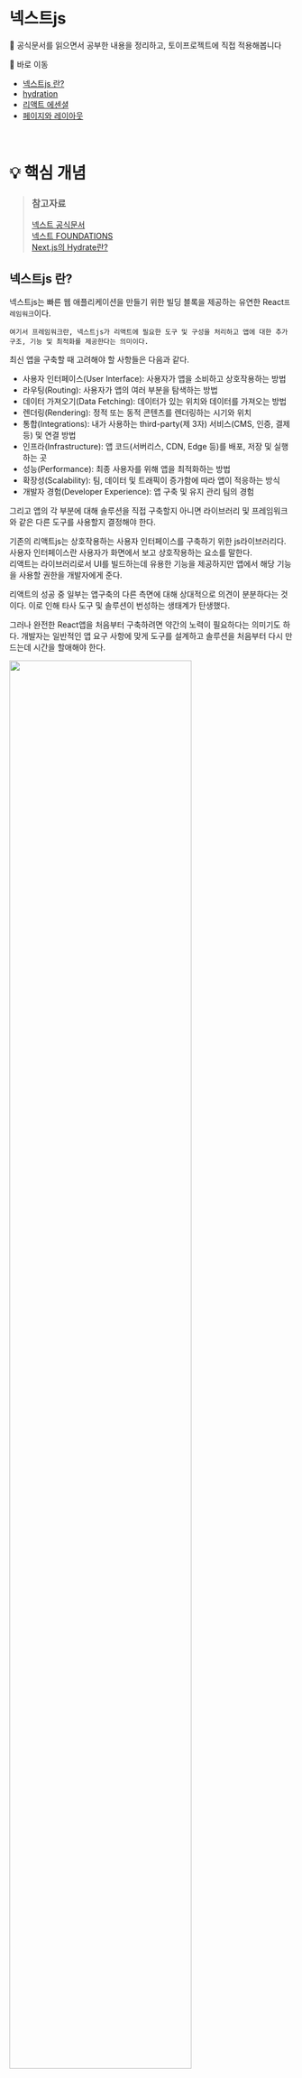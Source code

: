 # 넥스트js

📃 공식문서를 읽으면서 공부한 내용을 정리하고, 토이프로젝트에 직접 적용해봅니다

📖 바로 이동

- [넥스트js 란?](https://github.com/Superduper-India/toy-projects/tree/main/00-next-js#%EB%84%A5%EC%8A%A4%ED%8A%B8js-%EB%9E%80)
- [hydration](https://github.com/Superduper-India/toy-projects/tree/main/00-next-js#%ED%95%98%EC%9D%B4%EB%93%9C%EB%A0%88%EC%9D%B4%EC%85%98hydration---%EC%88%98%ED%99%94%EC%9E%91%EC%9A%A9)
- [리액트 에센셜](https://github.com/Superduper-India/toy-projects/tree/main/00-next-js#%EB%A6%AC%EC%95%A1%ED%8A%B8-%EC%97%90%EC%84%BC%EC%85%9C-react-essentials)
- [페이지와 레이아웃](https://github.com/Superduper-India/toy-projects/tree/main/00-next-js#%ED%8E%98%EC%9D%B4%EC%A7%80%EC%99%80-%EB%A0%88%EC%9D%B4%EC%95%84%EC%9B%83)

<br/>

# 💡 핵심 개념

> ### 참고자료
>
> [넥스트 공식문서](https://nextjs.org/) <br/> [넥스트 FOUNDATIONS](https://nextjs.org/learn/foundations/about-nextjs?utm_source=next-site&utm_medium=nav-cta&utm_campaign=next-website) <br/> [Next.js의 Hydrate란?](https://helloinyong.tistory.com/315)

## 넥스트js 란?

넥스트js는 빠른 웹 애플리케이션을 만들기 위한 빌딩 블록을 제공하는 유연한 React`프레임워크`이다.

```
여기서 프레임워크란, 넥스트js가 리액트에 필요한 도구 및 구성을 처리하고 앱에 대한 추가 구조, 기능 및 최적화를 제공한다는 의미이다.
```

최신 앱을 구축할 때 고려해야 할 사항들은 다음과 같다.
<br/>

- 사용자 인터페이스(User Interface): 사용자가 앱을 소비하고 상호작용하는 방법
- 라우팅(Routing): 사용자가 앱의 여러 부분을 탐색하는 방법
- 데이터 가져오기(Data Fetching): 데이터가 있는 위치와 데이터를 가져오는 방법
- 렌더링(Rendering): 정적 또는 동적 콘텐츠를 렌더링하는 시기와 위치
- 통합(Integrations): 내가 사용하는 third-party(제 3자) 서비스(CMS, 인증, 결제 등) 및 연결 방법
- 인프라(Infrastructure): 앱 코드(서버리스, CDN, Edge 등)를 배포, 저장 및 실행하는 곳
- 성능(Performance): 최종 사용자를 위해 앱을 최적화하는 방법
- 확장성(Scalability): 팀, 데이터 및 트래픽이 증가함에 따라 앱이 적응하는 방식
- 개발자 경험(Developer Experience): 앱 구축 및 유지 관리 팀의 경험

그리고 앱의 각 부분에 대해 솔루션을 직접 구축할지 아니면 라이브러리 및 프레임워크와 같은 다른 도구를 사용할지 결정해야 한다.

기존의 리액트js는 상호작용하는 사용자 인터페이스를 구축하기 위한 js라이브러리다. 사용자 인터페이스란 사용자가 화면에서 보고 상호작용하는 요소를 말한다.
<br/>
리액트는 라이브러리로서 UI를 빌드하는데 유용한 기능을 제공하지만 앱에서 해당 기능을 사용할 권한을 개발자에게 준다.

리액트의 성공 중 일부는 앱구축의 다른 측면에 대해 상대적으로 의견이 분분하다는 것이다. 이로 인해 타사 도구 및 솔루션이 번성하는 생태계가 탄생했다.

그러나 완전한 React앱을 처음부터 구축하려면 약간의 노력이 필요하다는 의미기도 하다. 개발자는 일반적인 앱 요구 사항에 맞게 도구를 설계하고 솔루션을 처음부터 다시 만드는데 시간을 할애해야 한다.

  <img src="./img/next-app.png" width="80%"/>

<br/>

## 하이드레이션(hydration) - 수화작용

웹 개발에서 hydrate는 다음과 같은 프로세스를 말한다.

- 서버단에서 Pre-Rendering된 html페이지와 번들링된 js파일을 클라이언트에게 보낸다.
- 클라이언트단에서 html코드와 js이벤트 리스너 및 상태를 연결한다.
  <img src="./img/hydration-steps.png" width="80%"/>

기존의 React는 js파일만을 이용하여 웹 화면을 구성하는 원리를 갖고있어서 html코드는 아래와 같이 안에 내용이 하나도 없다. 이는 CSR(Client Side Rendering)이 SEO에 적합하지 않은 이유기도 하다.

```javascript
// public/index.html

<!DOCTYPE html>
<html lang="en">
  <head>
    <meta charset="UTF-8" />
    <title>Title</title>
  </head>
  <body>
    <div id="root"></div>
  </body>
</html>
```

단순 뼈대만 있는 html document와 js파일들을 클라이언트로 모두 보낸 뒤, 클라이언트 단에서 js코드들을 통해 웹 화면을 렌더링하며 페이지를 그리게 된다. 그리고 렌더링을 한 뒤에도 페이지 내 동작하는 모든 이벤트 또한 js로 인해 일어나게 된다.
<br/>

아래 코드처럼 `index.js`의 js코드에서 모든 화면을 렌더링한 뒤 html dom요소 중 root라는 아이디를 가진 엘리먼트를 찾아서 하위로 주입을 하게 된다.

```javascript
// src/index.js

import React from "react";
import ReactDOM from "react-dom";
import App from "./src/App";

ReactDOM.render(<App />, document.getElementById("root"));
```

넥스트js는 클라이언트에게 웹 페이지를 보내기 전에 서버단에서 미리 웹 페이지를 **Pre-Rendering**한다. 그리고 Pre-Rendering으로 인해 생성된 html document를 클라이언트에게 전송한다.
<br/>

그런데 이 시점에서 클라이언트가 받은 웹 페이지는 단순히 웹 화면만 보여주는 html일 뿐이고, js요소들이 하나도 없다. 이는 웹 화면을 보여주고 있지만, 특정 js모듈 뿐 아니라 단순 클릭과 같은 이벤트 리스너들이 각 웹 페이지의 dom요소에 하나도 적용되지 않은 상태임을 말한다.
<br/>

**서버**에서는 Pre-Rendering된 웹 페이지를 클라이언트에 보내고 나서, 바로 **리액트**가 번들링 된 js코드들을 클라이언트에 전송한다. 그리고 이 js코드들이 이전에 보내진 html dom요소 위에서 한번 더 렌더링을 하면서, 각자 자기 자리를 찾아가며 **매칭**된다.
이 과정을 **Hydrate**라고 부른다. 이는 마치 js코드들이 dom요소 위에 물을 채우듯 필요로 하던 요소들을 채운다하여 이와같은 용어를 쓴다고 한다.
<br/>

서버에서 한 번 렌더링하고, 클라이언트에서도 한 번 더 렌더링하면 비효율적인 것이 아닌가 하는 의문이 들 수 있다. 하지만 서버단에서 빠르게 Pre-Rendering하고 유저에게 빠른 웹 페이지로 응답할 수 있다는 것에 더욱 큰 이점을 가져갈 수 있다. 심지어 Pre-Rendering한 document는 모든 js요소들이 빠진 굉장히 가벼운 상태이므로 클라이언트에게 빠른 로딩이 가능하다. 클라이언트 단에서 js가 렌더링할 때, 단지 각 dom요소에 js속성을 매칭시키기 위한 목적이므로 실제 웹 페이지를 다시 그리는 과정까지는 하지 않는다.(toDoAsk - Paint과정이 생략된다? 그럼 아래의 crp과정이 모두 생략되는 것일까?)

<img src="./img/crp.png" width="80%"/>

<br/>

## 리액트 에센셜 (React Essentials)

서버 컴포넌트와 같은 React의 최신 기능에 익숙해지는 것이 넥스트js로 앱을 구축할 때 도움이 된다. 특히 서버 및 클라이언트 컴포넌트를 사용하면 `클라이언트 사이드` 앱의 **풍부한 상호 작용**과 기존 서버 렌더링의 **향상된 성능**을 결합할 수 있다. 서버 컴포넌트와 클라이언트 컴포넌트의 차이점, 사용 케이스 및 권장 패턴 등을 살펴보자.

```
여기서 클라이언트 사이드(client-side)란 네트워크의 한 방식인 클라이언트-서버 구조의 클라이언트 쪽에서 행해지는 처리를 말한다.
```

> ### 서버 컴포넌트

리액트는 SPA와 같은 클라이언트 사이드 앱 전체를 렌더링하는 대신, 용도에 따라 컴포넌트를 렌더링할 위치를 선택할 수 있는 유연성을 제공한다. 아래와 같이 페이지를 분할하면 대부분의 컴포넌트가 상호작용을 하지 않기 때문에 서버 컴포넌트로 서버에서 pre-rendering될 수 있다. 더 작은 단위의 상호작용 UI가 있다면, 클라이언트 컴포넌트로 뿌려줄 수 있다. 이것은 넥스트js 서버 우선 접근 방식과 일치한다.

<img src="./img/page.png" width="80%"/>

서버 컴포넌트를 통해 개발자는 서버 인프라를 더 잘 활용할 수 있다. 예를 들어 이전에 클라이언트의 js번들 크기에 영향을 미쳤던 큰 **종속성이 대신 서버에 완전히 남아서 성능이 향상**될 수 있다.

- 초기 페이지 로드가 더 빨라진다.
- 클라이언트 사이드 js번들 크기가 줄어든다.
- 기본 클라이언트 사이드 런타임은 캐시 가능하고, 크기를 예측할 수 있으며 앱이 커져도 증가하지 않는다.
- 추가적인 js는 클라이언트 컴포넌트를 통해 앱에서 클라이언트 사이드 상호 작용이 사용되는 경우에만 추가된다.

라우트가 넥스트js와 함께 로드되면, 최초 html이 서버에서 렌더링된다. 그런다음, 이 html은 브라우저에서 점진적으로 향상되어 클라이언트가 넥스트js 및 리액트의 클라이언트 사이드 런타임을 비동기적으로 로드함으로써 클라이언트가 앱을 인계하고 상호작용을 추가할 수 있다.

`app/`경로 아래의 모든 파일은 기본적으로 서버 컴포넌트이다. 이에 선택적으로 `"use client"`지시문을 사용하여 클라이언트 컴포넌트에 옵트인할 수도 있다.

> ### 클라이언트 컴포넌트

클라이언트 컴포넌트를 사용하면 앱에 클라이언트 사이드 상호작용을 추가할 수 있다. 아래와 같이 `"use client"`지시문을 사용하여 클라이언트 컴포넌트를 사용할 수 있다.

```jsx
"use client";

import { useState } from "react";

export default function Counter() {
  const [count, setCount] = useState(0);

  return (
    <div>
      <p>You clicked {count} times</p>
      <button onClick={() => setCount(count + 1)}>Click me</button>
    </div>
  );
}
```

아래와 같이 서버와 클라이언트의 경계를 짓기 위해 `import`문으로 가져온 파일 맨 위에 배치한다. 파일에 `"use client"`로 정의하면 자식 컴포넌트를 포함한 가져온 모든 모듈들은 클라이언트 번들의 일부로 간주된다.
<img src="https://nextjs.org/_next/image?url=%2Fdocs%2Fdark%2Fuse-client-directive.png&w=1920&q=75" width="80%" />

위에서 언급했듯이 `"use client"`지시문으로 시작하는 모듈에서 정의하거나 가져오지 않는 한 모든 컴포넌트의 기본값은 서버다. 적절한 사용 케이스는 아래 표를 참고하자.

> ### 서버 및 클라이언트 컴포넌트 사용 케이스
>
> <img src="./img/case-of-component.png" width="80%"/>

<br/>

> ### 패턴

앱의 성능을 개선하려면 **서버 컴포넌트**에 클라이언트 컴포넌트를 가져와서 사용하는 것이 좋다.

예를 들어 `<Layout />`컴포넌트에 정적 요소(로고, 링크 등)를 렌더링하는 `<Logo />`와 상태를 사용하는 검색창인 `<SearchBar />`컴포넌트가 있다고 해보자.

전체 레이아웃을 클라이언트 컴포넌트로 만드는 대신 상호작용관련 로직을 `<SearchBar />`와 같은 클라이언트 컴포넌트로 빼고 **전체 레이아웃은 서버 컴포넌트로 유지한다.** 이는 레이아웃의 모든 컴포넌트 js를 클라이언트에 보낼 필요가 없음을 의미한다.

```tsx
// SearchBar is a Client Component
import SearchBar from "./searchbar";
// Logo is a Server Component
import Logo from "./logo";

// Layout is a Server Component by default
export default function Layout({ children }: { children: React.ReactNode }) {
  return (
    <>
      <nav>
        <Logo />
        <SearchBar />
      </nav>
      <main>{children}</main>
    </>
  );
}
```

서버와 클라이언트 컴포넌트는 동일한 컴포넌트 트리에서 합쳐질 수 있다. 리액트가 아래와 같이 렌더링한다.

- 서버에서 리액트는 결과를 클라이언트에 보내기 전에 모든 서버 컴포넌트를 렌더링 한다.
  - 이는 클라이언트 컴포넌트 내에 중첩된 서버 컴포넌트가 포함된다.
  - 클라이언트 컴포넌트는 이 단계를 건너뛴다.
- 클라이언트에서 리액트는 서버 컴포넌트의 렌더링된 결과에서 클라이언트 컴포넌트와 슬롯을 렌더링하여 서버와 클라이언트에서 수행된 작업을 병행한다.
  - 서버 컴포넌트가 클라이언트 컴포넌트 내에 중첩된 경우, 렌더링된 컨텐츠는 클라이언트 컴포넌트 내에 적절하게 배치된다.

```
넥스트js에서는 초기 페이지 로드 중에 위 단계에서 서버 컴포넌트의 렌더링된 결과와 클라이언트 컴포넌트가 모두 서버에서 html로 pre-rendering되어 더 빠른 초기 페이지 로드를 생성한다.
```

위에서 설명한 렌더링 흐름을 고려할 때 클라이언트 컴포넌트에 서버 컴포넌트를 가져오는데는 제한이 있다. 이 접근 방식에는 추가 서버 왕복이 필요하기 때문이다. 즉, 다음 패턴은 지원되지 않는다.

```tsx
// 이 패턴은 지원되지 않는다.
"use client";

// 클라이언트 컴포넌트에 서버 컴포넌트를 가져올 수 없다.
import ExampleServerComponent from "./example-server-component";

export default function ExampleClientComponent({
  children,
}: {
  children: React.ReactNode;
}) {
  const [count, setCount] = useState(0);

  return (
    <>
      <button onClick={() => setCount(count + 1)}>{count}</button>

      <ExampleServerComponent />
    </>
  );
}
```

대신 다음과 같이 클라이언트 컴포넌트에서 리액트의 `children` prop을 사용하여 서버 컴포넌트가 렌더링된 결과로 채워질 곳을 표시할 수 있다.

```tsx
"use client";

import { useState } from "react";

export default function ExampleClientComponent({
  children,
}: {
  children: React.ReactNode;
}) {
  const [count, setCount] = useState(0);

  return (
    <>
      <button onClick={() => setCount(count + 1)}>{count}</button>
      // 여기에서 서버 컴포넌트가 렌더링된 결과가 채워진다.
      {children}
    </>
  );
}
```

즉, 아래와 같은 패턴은 지원된다. 이 패턴을 사용하면, 자식으로 전달되는 두 컴포넌트의 렌더링이 분리되어 클라이언트 컴포넌트보다 먼저 서버에서 렌더링되는 서버 컴포넌트와 함께 정렬되어 독립적으로 렌더링될 수 있다.

```tsx
// 이 패턴은 지원된다.
// 클라이언트 컴포넌트의 자식 혹은 prop으로 서버 컴포넌트를 전달할 수 있다.
import ExampleClientComponent from "./example-client-component";
import ExampleServerComponent from "./example-server-component";

// 넥스트js에서 페이지는 기본적으로 서버 컴포넌트가 기본값이다.
export default function Page() {
  return (
    <ExampleClientComponent>
      <ExampleServerComponent />
    </ExampleClientComponent>
  );
}
```

서버에서 클라이언트 컴포넌트로 전달되는 props는 **직렬화** 가능해야 한다. 이는 functions, Dates 등과 같은 값을 클라이언트 컴포넌트에 직접 전달할 수 없음을 의미한다.

js모듈은 서버와 클라이언트 컴포넌트 간에 공유될 수 있으므로 서버에서만 실행되도록 의도된 코드가 클라이언트에 의도치 않게 섞일 수 있다.

<br/>

## 페이지와 레이아웃

> ### 페이지

페이지는 **경로에 고유한 UI**이다. 파일에서 컴포넌트를 내보내서 페이지를 정의할 수 있다. 다음과 같이 중첩 폴더를 사용해서 경로를 정의하고, `app/`경로에 `page.js`파일을 추가하여 경로에 공개적으로 접근할 수 있게한다.
<img src="https://nextjs.org/_next/image?url=%2Fdocs%2Fdark%2Fpage-special-file.png&w=1920&q=75" width="80%"/>

```tsx
// `app/page.tsx` is the UI for the `/` URL
export default function Page() {
  return <h1>Hello, Home page!</h1>;
}
```

```tsx
// `app/dashboard/page.tsx` is the UI for the `/dashboard` URL
export default function Page() {
  return <h1>Hello, Dashboard Page!</h1>;
}
```

> ### 레이아웃

레이아웃은 **여러 페이지 간에 공유되는 UI**이다. 레이아웃은 중첩될 수도 있고, 상태를 유지하면서 다시 렌더링되지 않는다.

기본적으로 `layout.js`파일에서 레이아웃을 정의할 수 있다. 컴포넌트는 렌더링 과정에서 자식 레이아웃이나 자식 페이지로 채워질 `children` prop를 받아야 한다.

<img src="https://nextjs.org/_next/image?url=%2Fdocs%2Fdark%2Flayout-special-file.png&w=1920&q=75" width="80%"/>

```tsx
// app/dashboard/layout.tsx
export default function DashboardLayout({
  children, // 자식 레이아웃이나 페이지가 될 prop이다.
}: {
  children: React.ReactNode;
}) {
  return (
    <section>
      {/* 헤더나 사이드바같은 공통 UI를 포함한다. */}
      <nav></nav>

      {children}
    </section>
  );
}
```

> ### 루트 레이아웃 (필수)

루트 레이아웃은 최상위의 `app/`경로에서 정의되며 모든 경로에 적용된다. 이 레이아웃을 사용하면 **서버에서 반환된 초기 html을 수정**할 수 있다.

```tsx
// app/layout.tsx
export default function RootLayout({
  children,
}: {
  children: React.ReactNode;
}) {
  return (
    <html lang="en">
      <body>{children}</body>
    </html>
  );
}
```

> ### 중첩 레이아웃

아래와 같이 폴더 내에 정의된 레이아웃은 `acme.com/dashboard`와 같은 특정 경로에 적용된다. 기본적으로 파일 계층 구조의 레이아웃은 중첩된다. 즉, `children` prop을 통해 자식 레이아웃을 감싼다. (toDoAsk - 여기서 `children` prop은 `page.js`일까? `DashboardLayout`의 자식 레이아웃이 뭐지?)

<img src="https://nextjs.org/_next/image?url=%2Fdocs%2Fdark%2Fnested-layout.png&w=1920&q=75" width="80%" />

```tsx
// app/dashboard/layout.tsx
export default function DashboardLayout({
  children,
}: {
  children: React.ReactNode;
}) {
  return <section>{children}</section>;
}
```

루트 레이아웃인 `app/layout.js`는 `app/dashboard/layout.js`경로의 `<DashboardLayout />`을 감싼다. 즉, 두 레이아웃은 다음과 같이 중첩된다. 또한 [루트 그룹](https://nextjs.org/docs/app/building-your-application/routing/defining-routes#route-groups)을 사용해서 레이아웃 안팎으로 특정 루트를 끼워넣을 수 있다.

<img src="https://nextjs.org/_next/image?url=%2Fdocs%2Fdark%2Fnested-layouts-ui.png&w=1920&q=75" width="80%" />
